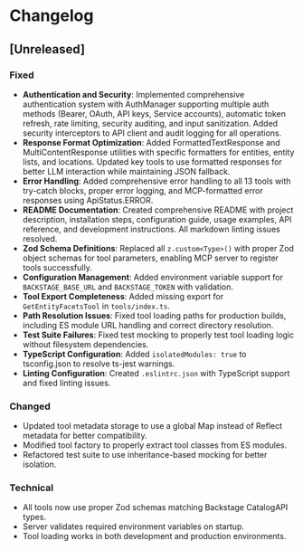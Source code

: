 # Changelog

## [Unreleased]

### Fixed

- **Authentication and Security**: Implemented comprehensive authentication system with AuthManager supporting multiple auth methods (Bearer, OAuth, API keys, Service accounts), automatic token refresh, rate limiting, security auditing, and input sanitization. Added security interceptors to API client and audit logging for all operations.
- **Response Format Optimization**: Added FormattedTextResponse and MultiContentResponse utilities with specific formatters for entities, entity lists, and locations. Updated key tools to use formatted responses for better LLM interaction while maintaining JSON fallback.
- **Error Handling**: Added comprehensive error handling to all 13 tools with try-catch blocks, proper error logging, and MCP-formatted error responses using ApiStatus.ERROR.
- **README Documentation**: Created comprehensive README with project description, installation steps, configuration guide, usage examples, API reference, and development instructions. All markdown linting issues resolved.
- **Zod Schema Definitions**: Replaced all `z.custom<Type>()` with proper Zod object schemas for tool parameters, enabling MCP server to register tools successfully.
- **Configuration Management**: Added environment variable support for `BACKSTAGE_BASE_URL` and `BACKSTAGE_TOKEN` with validation.
- **Tool Export Completeness**: Added missing export for `GetEntityFacetsTool` in `tools/index.ts`.
- **Path Resolution Issues**: Fixed tool loading paths for production builds, including ES module URL handling and correct directory resolution.
- **Test Suite Failures**: Fixed test mocking to properly test tool loading logic without filesystem dependencies.
- **TypeScript Configuration**: Added `isolatedModules: true` to tsconfig.json to resolve ts-jest warnings.
- **Linting Configuration**: Created `.eslintrc.json` with TypeScript support and fixed linting issues.

### Changed

- Updated tool metadata storage to use a global Map instead of Reflect metadata for better compatibility.
- Modified tool factory to properly extract tool classes from ES modules.
- Refactored test suite to use inheritance-based mocking for better isolation.

### Technical

- All tools now use proper Zod schemas matching Backstage CatalogAPI types.
- Server validates required environment variables on startup.
- Tool loading works in both development and production environments.
